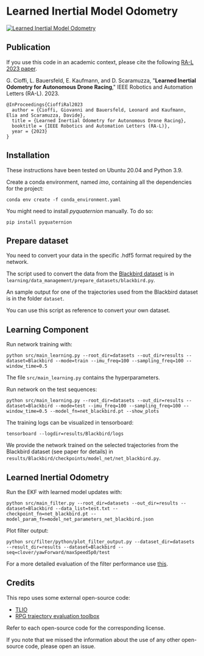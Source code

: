 # Learned Inertial Model Odometry

[![Learned Inertial Model Odometry](img/intro_github.png)](https://youtu.be/DHQzaDVWXrc)

## Publication
If you use this code in an academic context, please cite the following [RA-L 2023 paper](http://rpg.ifi.uzh.ch/docs/RAL2023_Cioffi.pdf).

G. Cioffi, L. Bauersfeld, E. Kaufmann, and D. Scaramuzza,
"**Learned Inertial Odometry for Autonomous Drone Racing**,"
IEEE Robotics and Automation Letters (RA-L). 2023.

```
@InProceedings{CioffiRal2023
  author = {Cioffi, Giovanni and Bauersfeld, Leonard and Kaufmann, Elia and Scaramuzza, Davide},
  title = {Learned Inertial Odometry for Autonomous Drone Racing},
  booktitle = {IEEE Robotics and Automation Letters (RA-L)},
  year = {2023}
}
```

## Installation

These instructions have been tested on Ubuntu 20.04 and Python 3.9.

Create a conda environment, named *imo*, containing all the dependencies for the project:

```conda env create -f conda_environment.yaml```

You might need to install *pyquaternion* manually. To do so: 

```pip install pyquaternion```

## Prepare dataset

You need to convert your data in the specific .hdf5 format required by the network.

The script used to convert the data from the [Blackbird dataset](https://github.com/mit-aera/Blackbird-Dataset) is in 
```learning/data_management/prepare_datasets/blackbird.py```.

An sample output for one of the trajectories used from the Blackbird dataset is in the folder ```dataset```.

You can use this script as reference to convert your own dataset.

## Learning Component

Run network training with:

```python src/main_learning.py --root_dir=datasets --out_dir=results --dataset=Blackbird --mode=train --imu_freq=100 --sampling_freq=100 --window_time=0.5```

The file ```src/main_learning.py``` contains the hyperparameters.

Run network on the test sequences:

```python src/main_learning.py --root_dir=datasets --out_dir=results --dataset=Blackbird --mode=test --imu_freq=100 --sampling_freq=100 --window_time=0.5 --model_fn=net_blackbird.pt --show_plots```

The training logs can be visualized in tensorboard:

```tensorboard --logdir=results/Blackbird/logs```

We provide the network trained on the selected trajectories from the Blackbird dataset (see paper for details) in ```results/Blackbird/checkpoints/model_net/net_blackbird.py```.

## Learned Inertial Odometry

Run the EKF with learned model updates with:

```python src/main_filter.py --root_dir=datasets --out_dir=results --dataset=Blackbird --data_list=test.txt --checkpoint_fn=net_blackbird.pt --model_param_fn=model_net_parameters_net_blackbird.json```

Plot filter output: 

```python src/filter/python/plot_filter_output.py --dataset_dir=datasets --result_dir=results --dataset=Blackbird --seq=clover/yawForward/maxSpeed5p0/test```

For a more detailed evaluation of the filter performance use [this](https://github.com/uzh-rpg/rpg_trajectory_evaluation). 

## Credits

This repo uses some external open-source code:

* [TLIO](https://github.com/CathIAS/TLIO)
* [RPG trajectory evaluation toolbox](https://github.com/uzh-rpg/rpg_trajectory_evaluation)

Refer to each open-source code for the corresponding license.

If you note that we missed the information about the use of any other open-source code, please open an issue.
